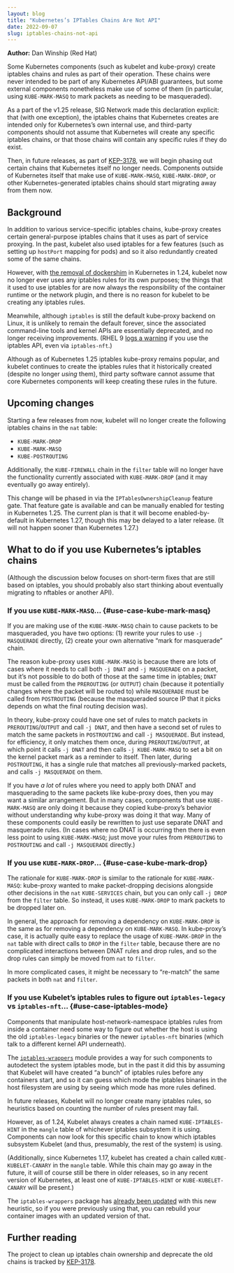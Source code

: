 ```yaml
---
layout: blog
title: "Kubernetes’s IPTables Chains Are Not API"
date: 2022-09-07
slug: iptables-chains-not-api
---
```


**Author:** Dan Winship (Red Hat)

Some Kubernetes components (such as kubelet and kube-proxy) create
iptables chains and rules as part of their operation. These chains
were never intended to be part of any Kubernetes API/ABI guarantees,
but some external components nonetheless make use of some of them (in
particular, using `KUBE-MARK-MASQ` to mark packets as needing to be
masqueraded).

As a part of the v1.25 release, SIG Network made this declaration
explicit: that (with one exception), the iptables chains that
Kubernetes creates are intended only for Kubernetes’s own internal
use, and third-party components should not assume that Kubernetes will
create any specific iptables chains, or that those chains will contain
any specific rules if they do exist.

Then, in future releases, as part of [KEP-3178], we will begin phasing
out certain chains that Kubernetes itself no longer needs. Components
outside of Kubernetes itself that make use of `KUBE-MARK-MASQ`,
`KUBE-MARK-DROP`, or other Kubernetes-generated iptables chains should
start migrating away from them now.

[KEP-3178]: https://github.com/kubernetes/enhancements/issues/3178

## Background

In addition to various service-specific iptables chains, kube-proxy
creates certain general-purpose iptables chains that it uses as part
of service proxying. In the past, kubelet also used iptables for a few
features (such as setting up `hostPort` mapping for pods) and so it
also redundantly created some of the same chains.

However, with [the removal of dockershim] in Kubernetes in 1.24,
kubelet now no longer ever uses any iptables rules for its own
purposes; the things that it used to use iptables for are now always
the responsibility of the container runtime or the network plugin, and
there is no reason for kubelet to be creating any iptables rules.

Meanwhile, although `iptables` is still the default kube-proxy backend
on Linux, it is unlikely to remain the default forever, since the
associated command-line tools and kernel APIs are essentially
deprecated, and no longer receiving improvements. (RHEL 9
[logs a warning] if you use the iptables API, even via
`iptables-nft`.)

Although as of Kubernetes 1.25 iptables kube-proxy remains popular,
and kubelet continues to create the iptables rules that it
historically created (despite no longer _using_ them), third party
software cannot assume that core Kubernetes components will keep
creating these rules in the future.

[the removal of dockershim]: https://kubernetes.io/blog/2022/02/17/dockershim-faq/
[logs a warning]: https://access.redhat.com/solutions/6739041

## Upcoming changes

Starting a few releases from now, kubelet will no longer create the
following iptables chains in the `nat` table:

  - `KUBE-MARK-DROP`
  - `KUBE-MARK-MASQ`
  - `KUBE-POSTROUTING`

Additionally, the `KUBE-FIREWALL` chain in the `filter` table will no
longer have the functionality currently associated with
`KUBE-MARK-DROP` (and it may eventually go away entirely).

This change will be phased in via the `IPTablesOwnershipCleanup`
feature gate.  That feature gate is available and can be manually
enabled for testing in Kubernetes 1.25. The current plan is that it
will become enabled-by-default in Kubernetes 1.27, though this may be
delayed to a later release. (It will not happen sooner than Kubernetes
1.27.)

## What to do if you use Kubernetes’s iptables chains

(Although the discussion below focuses on short-term fixes that are
still based on iptables, you should probably also start thinking about
eventually migrating to nftables or another API).

### If you use `KUBE-MARK-MASQ`... {#use-case-kube-mark-masq}

If you are making use of the `KUBE-MARK-MASQ` chain to cause packets
to be masqueraded, you have two options: (1) rewrite your rules to use
`-j MASQUERADE` directly, (2) create your own alternative “mark for
masquerade” chain.

The reason kube-proxy uses `KUBE-MARK-MASQ` is because there are lots
of cases where it needs to call both `-j DNAT` and `-j MASQUERADE` on
a packet, but it’s not possible to do both of those at the same time
in iptables; `DNAT` must be called from the `PREROUTING` (or `OUTPUT`)
chain (because it potentially changes where the packet will be routed
to) while `MASQUERADE` must be called from `POSTROUTING` (because the
masqueraded source IP that it picks depends on what the final routing
decision was).

In theory, kube-proxy could have one set of rules to match packets in
`PREROUTING`/`OUTPUT` and call `-j DNAT`, and then have a second set
of rules to match the same packets in `POSTROUTING` and call `-j
MASQUERADE`. But instead, for efficiency, it only matches them once,
during `PREROUTING`/`OUTPUT`, at which point it calls `-j DNAT` and
then calls `-j KUBE-MARK-MASQ` to set a bit on the kernel packet mark
as a reminder to itself. Then later, during `POSTROUTING`, it has a
single rule that matches all previously-marked packets, and calls `-j
MASQUERADE` on them.

If you have _a lot_ of rules where you need to apply both DNAT and
masquerading to the same packets like kube-proxy does, then you may
want a similar arrangement. But in many cases, components that use
`KUBE-MARK-MASQ` are only doing it because they copied kube-proxy’s
behavior without understanding why kube-proxy was doing it that way.
Many of these components could easily be rewritten to just use
separate DNAT and masquerade rules. (In cases where no DNAT is
occurring then there is even less point to using `KUBE-MARK-MASQ`;
just move your rules from `PREROUTING` to `POSTROUTING` and call `-j
MASQUERADE` directly.)

### If you use `KUBE-MARK-DROP`... {#use-case-kube-mark-drop}

The rationale for `KUBE-MARK-DROP` is similar to the rationale for
`KUBE-MARK-MASQ`: kube-proxy wanted to make packet-dropping decisions
alongside other decisions in the `nat` `KUBE-SERVICES` chain, but you
can only call `-j DROP` from the `filter` table. So instead, it uses
`KUBE-MARK-DROP` to mark packets to be dropped later on.

In general, the approach for removing a dependency on `KUBE-MARK-DROP`
is the same as for removing a dependency on `KUBE-MARK-MASQ`. In
kube-proxy’s case, it is actually quite easy to replace the usage of
`KUBE-MARK-DROP` in the `nat` table with direct calls to `DROP` in the
`filter` table, because there are no complicated interactions between
DNAT rules and drop rules, and so the drop rules can simply be moved
from `nat` to `filter`.

In more complicated cases, it might be necessary to “re-match” the
same packets in both `nat` and `filter`.

### If you use Kubelet’s iptables rules to figure out `iptables-legacy` vs `iptables-nft`... {#use-case-iptables-mode}

Components that manipulate host-network-namespace iptables rules from
inside a container need some way to figure out whether the host is
using the old `iptables-legacy` binaries or the newer `iptables-nft`
binaries (which talk to a different kernel API underneath).

The [`iptables-wrappers`] module provides a way for such components to
autodetect the system iptables mode, but in the past it did this by
assuming that Kubelet will have created “a bunch” of iptables rules
before any containers start, and so it can guess which mode the
iptables binaries in the host filesystem are using by seeing which
mode has more rules defined.

In future releases, Kubelet will no longer create many iptables rules,
so heuristics based on counting the number of rules present may fail.

However, as of 1.24, Kubelet always creates a chain named
`KUBE-IPTABLES-HINT` in the `mangle` table of whichever iptables
subsystem it is using. Components can now look for this specific chain
to know which iptables subsystem Kubelet (and thus, presumably, the
rest of the system) is using.

(Additionally, since Kubernetes 1.17, kubelet has created a chain
called `KUBE-KUBELET-CANARY` in the `mangle` table. While this chain
may go away in the future, it will of course still be there in older
releases, so in any recent version of Kubernetes, at least one of
`KUBE-IPTABLES-HINT` or `KUBE-KUBELET-CANARY` will be present.)

The `iptables-wrappers` package has [already been updated] with this new
heuristic, so if you were previously using that, you can rebuild your
container images with an updated version of that.

[`iptables-wrappers`]: https://github.com/kubernetes-sigs/iptables-wrappers/
[already been updated]: https://github.com/kubernetes-sigs/iptables-wrappers/pull/3

## Further reading

The project to clean up iptables chain ownership and deprecate the old
chains is tracked by [KEP-3178].

[KEP-3178]: https://github.com/kubernetes/enhancements/issues/3178